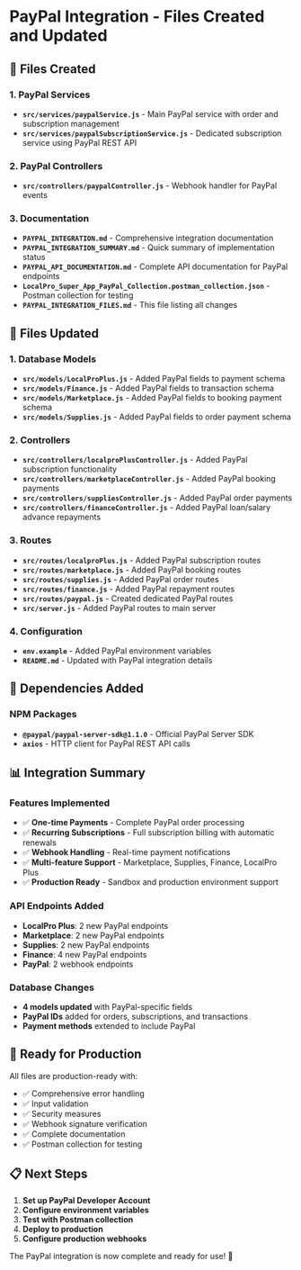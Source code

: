 # PayPal Integration - Files Created and Updated

## 📁 Files Created

### 1. PayPal Services
- **`src/services/paypalService.js`** - Main PayPal service with order and subscription management
- **`src/services/paypalSubscriptionService.js`** - Dedicated subscription service using PayPal REST API

### 2. PayPal Controllers
- **`src/controllers/paypalController.js`** - Webhook handler for PayPal events

### 3. Documentation
- **`PAYPAL_INTEGRATION.md`** - Comprehensive integration documentation
- **`PAYPAL_INTEGRATION_SUMMARY.md`** - Quick summary of implementation status
- **`PAYPAL_API_DOCUMENTATION.md`** - Complete API documentation for PayPal endpoints
- **`LocalPro_Super_App_PayPal_Collection.postman_collection.json`** - Postman collection for testing
- **`PAYPAL_INTEGRATION_FILES.md`** - This file listing all changes

## 📝 Files Updated

### 1. Database Models
- **`src/models/LocalProPlus.js`** - Added PayPal fields to payment schema
- **`src/models/Finance.js`** - Added PayPal fields to transaction schema
- **`src/models/Marketplace.js`** - Added PayPal fields to booking payment schema
- **`src/models/Supplies.js`** - Added PayPal fields to order payment schema

### 2. Controllers
- **`src/controllers/localproPlusController.js`** - Added PayPal subscription functionality
- **`src/controllers/marketplaceController.js`** - Added PayPal booking payments
- **`src/controllers/suppliesController.js`** - Added PayPal order payments
- **`src/controllers/financeController.js`** - Added PayPal loan/salary advance repayments

### 3. Routes
- **`src/routes/localproPlus.js`** - Added PayPal subscription routes
- **`src/routes/marketplace.js`** - Added PayPal booking routes
- **`src/routes/supplies.js`** - Added PayPal order routes
- **`src/routes/finance.js`** - Added PayPal repayment routes
- **`src/routes/paypal.js`** - Created dedicated PayPal routes
- **`src/server.js`** - Added PayPal routes to main server

### 4. Configuration
- **`env.example`** - Added PayPal environment variables
- **`README.md`** - Updated with PayPal integration details

## 🔧 Dependencies Added

### NPM Packages
- **`@paypal/paypal-server-sdk@1.1.0`** - Official PayPal Server SDK
- **`axios`** - HTTP client for PayPal REST API calls

## 📊 Integration Summary

### Features Implemented
- ✅ **One-time Payments** - Complete PayPal order processing
- ✅ **Recurring Subscriptions** - Full subscription billing with automatic renewals
- ✅ **Webhook Handling** - Real-time payment notifications
- ✅ **Multi-feature Support** - Marketplace, Supplies, Finance, LocalPro Plus
- ✅ **Production Ready** - Sandbox and production environment support

### API Endpoints Added
- **LocalPro Plus**: 2 new PayPal endpoints
- **Marketplace**: 2 new PayPal endpoints  
- **Supplies**: 2 new PayPal endpoints
- **Finance**: 4 new PayPal endpoints
- **PayPal**: 2 webhook endpoints

### Database Changes
- **4 models updated** with PayPal-specific fields
- **PayPal IDs** added for orders, subscriptions, and transactions
- **Payment methods** extended to include PayPal

## 🚀 Ready for Production

All files are production-ready with:
- ✅ Comprehensive error handling
- ✅ Input validation
- ✅ Security measures
- ✅ Webhook signature verification
- ✅ Complete documentation
- ✅ Postman collection for testing

## 📋 Next Steps

1. **Set up PayPal Developer Account**
2. **Configure environment variables**
3. **Test with Postman collection**
4. **Deploy to production**
5. **Configure production webhooks**

The PayPal integration is now complete and ready for use! 🎉
